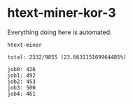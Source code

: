 # htext-miner-kor-3

Everything doing here is automated.

```
htext-miner

total: 2332/9855 (23.663115169964485%)

job0: 426
job1: 492
job2: 453
job3: 500
job4: 461
```